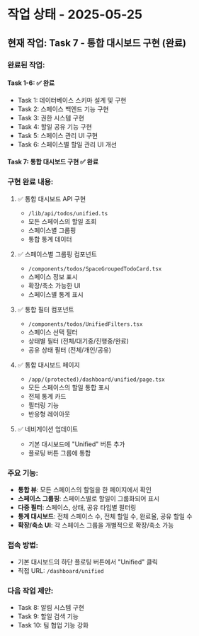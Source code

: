 # 작업 상태 - 2025-05-25

## 현재 작업: Task 7 - 통합 대시보드 구현 (완료)

### 완료된 작업:

#### Task 1-6: ✅ 완료
- Task 1: 데이터베이스 스키마 설계 및 구현
- Task 2: 스페이스 백엔드 기능 구현
- Task 3: 권한 시스템 구현
- Task 4: 할일 공유 기능 구현
- Task 5: 스페이스 관리 UI 구현
- Task 6: 스페이스별 할일 관리 UI 개선

#### Task 7: 통합 대시보드 구현 ✅ 완료

### 구현 완료 내용:

1. ✅ 통합 대시보드 API 구현
   - `/lib/api/todos/unified.ts`
   - 모든 스페이스의 할일 조회
   - 스페이스별 그룹핑
   - 통합 통계 데이터

2. ✅ 스페이스별 그룹핑 컴포넌트
   - `/components/todos/SpaceGroupedTodoCard.tsx`
   - 스페이스 정보 표시
   - 확장/축소 가능한 UI
   - 스페이스별 통계 표시

3. ✅ 통합 필터 컴포넌트
   - `/components/todos/UnifiedFilters.tsx`
   - 스페이스 선택 필터
   - 상태별 필터 (전체/대기중/진행중/완료)
   - 공유 상태 필터 (전체/개인/공유)

4. ✅ 통합 대시보드 페이지
   - `/app/(protected)/dashboard/unified/page.tsx`
   - 모든 스페이스의 할일 통합 표시
   - 전체 통계 카드
   - 필터링 기능
   - 반응형 레이아웃

5. ✅ 네비게이션 업데이트
   - 기본 대시보드에 "Unified" 버튼 추가
   - 플로팅 버튼 그룹에 통합

### 주요 기능:
- **통합 뷰**: 모든 스페이스의 할일을 한 페이지에서 확인
- **스페이스 그룹핑**: 스페이스별로 할일이 그룹화되어 표시
- **다중 필터**: 스페이스, 상태, 공유 타입별 필터링
- **통계 대시보드**: 전체 스페이스 수, 전체 할일 수, 완료율, 공유 할일 수
- **확장/축소 UI**: 각 스페이스 그룹을 개별적으로 확장/축소 가능

### 접속 방법:
- 기본 대시보드의 하단 플로팅 버튼에서 "Unified" 클릭
- 직접 URL: `/dashboard/unified`

### 다음 작업 제안:
- Task 8: 알림 시스템 구현
- Task 9: 할일 검색 기능
- Task 10: 팀 협업 기능 강화

